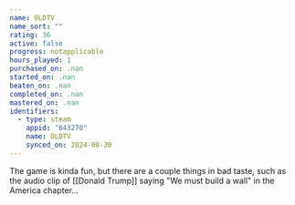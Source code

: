 ```yaml
---
name: OLDTV
name_sort: ""
rating: 36
active: false
progress: notapplicable
hours_played: 1
purchased_on: .nan
started_on: .nan
beaten_on: .nan
completed_on: .nan
mastered_on: .nan
identifiers:
  - type: steam
    appid: "643270"
    name: OLDTV
    synced_on: 2024-08-30
---
```

The game is kinda fun, but there are a couple things in bad taste, such as the audio clip of [[Donald Trump]] saying "We must build a wall" in the America chapter...